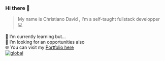 ### Hi there 👋
> My name is Christiano David , 
> I'm a self-taught fullstack developper 	:computer:
<!--
**ChristianoDc7/ChristianoDc7** is a ✨ _special_ ✨ repository because its `README.md` (this file) appears on your GitHub profile.

Here are some ideas to get you started:

- 🔭 I’m currently working on ...
- 🌱 I’m currently learning ...
- 👯 I’m looking to collaborate on ...
- 🤔 I’m looking for help with ...
- 💬 Ask me about ...
- 📫 How to reach me: ...
- 😄 Pronouns: ...
- ⚡ Fun fact: ...
-->
🌱 I’m currently learning but... <br>
👯 I’m looking for an opportunities also <br>
🌐 You can visit my <a href="https://christianodc7.github.io/">Portfolio here</a> <br>
[![global](https://github-readme-stats.vercel.app/api/top-langs/?username=ChristianoDc7)](https://github.com/ChristianoDc7)
